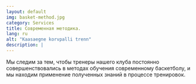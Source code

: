 ```yaml
---
layout: default
img: basket-method.jpg
category: Services
title: Современная методика.
lang: ru
alt: "Kaasaegne korvpalli trenn"
description: |
---
```

Мы следим за тем, чтобы тренеры нашего клуба постоянно совершенствовались в методах обучения современному баскетболу, и мы находим применение  полученных знаний в процессе тренировок.
